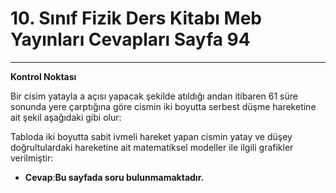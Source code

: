 # 10. Sınıf Fizik Ders Kitabı Meb Yayınları Cevapları Sayfa 94

---

**Kontrol Noktası**

Bir cisim yatayla a açısı yapacak şekilde atıldığı andan itibaren 61 süre sonunda yere çarptığına göre cismin iki boyutta serbest düşme hareketine ait şekil aşağıdaki gibi olur:

Tabloda iki boyutta sabit ivmeli hareket yapan cismin yatay ve düşey doğrultulardaki hareketine ait matematiksel modeller ile ilgili grafikler verilmiştir:

-   **Cevap**:**Bu sayfada soru bulunmamaktadır.**